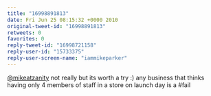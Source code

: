```yaml
---
title: "16998891813"
date: Fri Jun 25 08:15:32 +0000 2010
original-tweet-id: "16998891813"
retweets: 0
favorites: 0
reply-tweet-id: "16998721158"
reply-user-id: "15733375"
reply-user-screen-name: "iammikeparker"
---
```

<a href="https://twitter.com/mikeatzanity">@mikeatzanity</a> not really but its worth a try :) any business that thinks having only 4 members of staff in a store on launch day is a #fail
